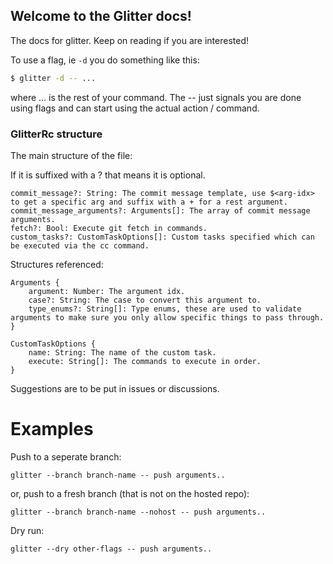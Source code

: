 ## Welcome to the Glitter docs!

The docs for glitter. Keep on reading if you are interested!

To use a flag, ie `-d`  you do something like this:
```sh
$ glitter -d -- ...
```
where ... is the rest of your command. The -- just signals you are done using flags and can start using the actual action / command.

### GlitterRc structure

The main structure of the file:

If it is suffixed with a ? that means it is optional.

```
commit_message?: String: The commit message template, use $<arg-idx> to get a specific arg and suffix with a + for a rest argument.
commit_message_arguments?: Arguments[]: The array of commit message arguments.
fetch?: Bool: Execute git fetch in commands.
custom_tasks?: CustomTaskOptions[]: Custom tasks specified which can be executed via the cc command.
```

Structures referenced:

```
Arguments {
    argument: Number: The argument idx.
    case?: String: The case to convert this argument to.
    type_enums?: String[]: Type enums, these are used to validate arguments to make sure you only allow specific things to pass through.
}

CustomTaskOptions {
    name: String: The name of the custom task.
    execute: String[]: The commands to execute in order.
}
```

Suggestions are to be put in issues or discussions.

# Examples

Push to a seperate branch:

```
glitter --branch branch-name -- push arguments..
```
or, push to a fresh branch (that is not on the hosted repo):
```
glitter --branch branch-name --nohost -- push arguments..
```

Dry run:
```
glitter --dry other-flags -- push arguments..
```
